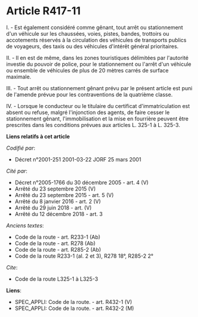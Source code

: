 # Article R417-11

I. - Est également considéré comme gênant, tout arrêt ou stationnement d'un véhicule sur les chaussées, voies, pistes,
bandes, trottoirs ou accotements réservés à la circulation des véhicules de transports publics de voyageurs, des taxis ou des
véhicules d'intérêt général prioritaires.

II. - Il en est de même, dans les zones touristiques délimitées par l'autorité investie du pouvoir de police, pour le
stationnement ou l'arrêt d'un véhicule ou ensemble de véhicules de plus de 20 mètres carrés de surface maximale.

III. - Tout arrêt ou stationnement gênant prévu par le présent article est puni de l'amende prévue pour les contraventions de
la quatrième classe.

IV. - Lorsque le conducteur ou le titulaire du certificat d'immatriculation est absent ou refuse, malgré l'injonction des
agents, de faire cesser le stationnement gênant, l'immobilisation et la mise en fourrière peuvent être prescrites dans les
conditions prévues aux articles L. 325-1 à L. 325-3.

**Liens relatifs à cet article**

_Codifié par_:

  - Décret n°2001-251 2001-03-22 JORF 25 mars 2001

_Cité par_:

  - Décret n°2005-1766 du 30 décembre 2005 - art. 4 (V)
  - Arrêté du 23 septembre 2015 (V)
  - Arrêté du 23 septembre 2015 - art. 5 (V)
  - Arrêté du 8 janvier 2016 - art. 2 (V)
  - Arrêté du 29 juin 2018 - art. (V)
  - Arrêté du 12 décembre 2018 - art. 3

_Anciens textes_:

  - Code de la route - art. R233-1 (Ab)
  - Code de la route - art. R278 (Ab)
  - Code de la route - art. R285-2 (Ab)
  - Code de la route R233-1 (al. 2 et 3), R278 18°, R285-2 2°

_Cite_:

  - Code de la route L325-1 à L325-3

**Liens**:

  - SPEC_APPLI: Code de la route. - art. R432-1 (V)
  - SPEC_APPLI: Code de la route. - art. R432-2 (M)
